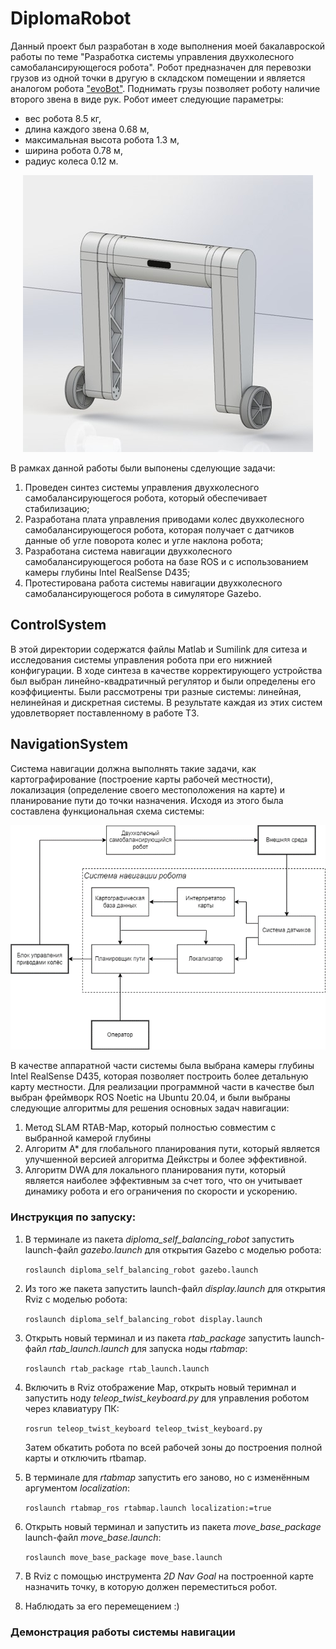 # DiplomaRobot
Данный проект был разработан в ходе выполнения моей бакалавроской работы по теме "Разработка системы управления двухколесного самобалансирующегося робота". Робот предназначен для перевозки грузов из одной точки в другую в складском помещении и является аналогом робота ["evoBot"](https://www.iml.fraunhofer.de/en/fields_of_activity/material-flow-systems/iot-and-embedded-systems/evobot.html). Поднимать грузы позволяет роботу наличие второго звена в виде рук. 
Робот имеет следующие параметры: 
- вес робота 8.5 кг,
- длина каждого звена 0.68 м,
- максимальная высота робота 1.3 м,
- ширина робота 0.78 м,
- радиус колеса 0.12 м.


<div align="center">
    <img src="Images/lower_configuration.jpg" alt="robot">
</div>

В рамках данной работы были выпонены сделующие задачи:
1. Проведен синтез системы управления двухколесного самобалансирующегося робота, который обеспечивает стабилизацию; 
2. Разработана плата управления приводами колес двухколесного самобалансирующегося робота, которая получает с датчиков данные об угле поворота колес и угле наклона робота;
3. Разработана система навигации двухколесного самобалансирующегося робота на базе ROS и с использованием камеры глубины Intel RealSense D435;
4. Протестирована работа системы навигации двухколесного самобалансирующегося робота в симуляторе Gazebo.

## ControlSystem
В этой директории содержатся файлы Matlab и Sumilink для ситеза и исследования системы управления робота при его нижнией конфигурации. В ходе синтеза в качестве корректирующего устройства был выбран линейно-квадратичный регулятор и были определены его коэффициенты. Были рассмотрены три разные системы: линейная, нелинейная и дискретная системы. В результате каждая из этих систем удовлетворяет поставленному в работе ТЗ.

## NavigationSystem
Cистема навигации должна выполнять такие задачи, как картографирование (построение карты рабочей местности), локализация (определение своего местоположения на карте) и планирование пути до точки назначения. Исходя из этого была составлена функциональная схема системы:
<div align="center">
    <img src="Images/navigation_system.png" alt="navigation_system">
</div>

В качестве аппаратной части системы была выбрана камеры глубины Intel RealSense D435, которая позволяет построить более детальную карту местности. Для реализации программной части в качестве был выбран фреймворк ROS Noetic на Ubuntu 20.04, и были выбраны следующие алгоритмы для решения основных задач навигации: 

1. Метод SLAM RTAB-Map, который полностью совместим с выбранной камерой глубины 
2. Алгоритм А* для глобального планирования пути, который является улучшенной версией алгоритма Дейкстры и более эффективной. 
3. Алгоритм DWA для локального планирования пути, который является наиболее эффективным  за счет того, что он учитывает динамику робота и его ограничения по скорости и ускорению.
   
### Инструкция по запуску:
1) В терминале из пакета *diploma_self_balancing_robot* запустить launch-файл *gazebo.launch* для открытия Gazebo с моделью робота:
   
   ```roslaunch diploma_self_balancing_robot gazebo.launch```
2) Из того же пакета запустить launch-файл *display.launch* для открытия Rviz с моделью робота:
   
   ```roslaunch diploma_self_balancing_robot display.launch```
3) Открыть новый терминал и из пакета *rtab_package* запустить launch-файл *rtab_launch.launch* для запуска ноды *rtabmap*:

   ```roslaunch rtab_package rtab_launch.launch```
4) Включить в Rviz отображение Map, открыть новый теримнал и запустить ноду *teleop_twist_keyboard.py* для управления роботом через клавиатуру ПК:

    ```rosrun teleop_twist_keyboard teleop_twist_keyboard.py```
   
    Затем обкатить робота по всей рабочей зоны до построения полной карты и отключить rtbamap.
5) В терминале для *rtabmap* запустить его заново, но с изменённым аргументом *localization*:

   ```roslaunch rtabmap_ros rtabmap.launch localization:=true```
6) Открыть новый терминал и запустить из пакета *move_base_package* launch-файл *move_base.launch*:

   ```roslaunch move_base_package move_base.launch```
7) В Rviz с помощью инструмента *2D Nav Goal* на построенной карте назначить точку, в которую должен переместиться робот.
8) Наблюдать за его перемещением :)

### Демонстрация работы системы навигации
